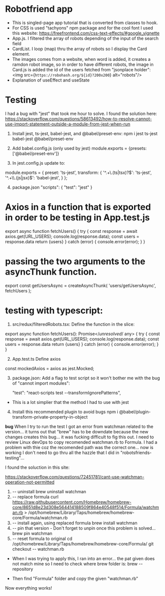 # Robotfriend app

- This is singled-page app tutorial that is converted from classes to hook.
- For CSS is used "tachyons" npm package and for the cool font I used this website:
  https://freefrontend.com/css-text-effects/#google_vignette
- App.js. I filtered the array of robots depending of the input of the search field
- CardList. I loop (map) thru the array of robots so I display the Card element.
- The images comes from a website, when word is added, it creates a ramdon robot image, so in order to have different robots, the image in Card.js is added the id of the users fetched from "jsonplace holder":
  <img src={`https://robohash.org/${id}?200x200`} alt="robots"/>
- Explanation of useEffect and useState

# Testing

I had a bug with "jest" that took me hour to solve. I found the solution here:
https://stackoverflow.com/questions/58613492/how-to-resolve-cannot-use-import-statement-outside-a-module-from-jest-when-run

1. Install jest, ts-jest, babel-jest, and @babel/preset-env:
   npm i jest ts-jest babel-jest @babel/preset-env

2. Add babel.config.js (only used by jest)
   module.exports = {presets: ['@babel/preset-env']}

3. In jest.config.js update to:

module.exports = {
preset: 'ts-jest',
transform: {
'^.+\\.(ts|tsx)?$': 'ts-jest',
    '^.+\\.(js|jsx)$': 'babel-jest',
}
};

4. package.json
   "scripts": {
   "test": "jest"
   }

# Axios in a function that is exported in order to be testing in App.test.js

export async function fetchUsers() {
try {
const response = await axios.get(URL_USERS);
console.log(response.data);
const users = response.data
return {users}
} catch (error) {
console.error(error);
}
}

# passing the two arguments to the asyncThunk function.

export const getUsersAsync = createAsyncThunk(
'users/getUsersAsync', fetchUsers
);

# testing with typescript:

1. src/redux/filteredRobots.tsx: Define the function in the slice:

export async function fetchUsers(): Promise</_unresolved_/ any> {
try {
const response = await axios.get(URL_USERS);
console.log(response.data);
const users = response.data
return {users}
} catch (error) {
console.error(error);
}
}

2. App.test.ts Define axios

const mockedAxios = axios as jest.Mocked<typeof axios>;

3. package.json: Add a flag to test script so it won't bother me with the bug of "cannot import modules":

   "test": "react-scripts test --transformIgnorePatterns",

- This is a lot simplier that the method I had to use with jest

4. Install this recommended plugin to avoid bugs
   npm i @babel/plugin-transform-private-property-in-object

**bug**
When I try to run the test I got an error from watchman related to the version... it turns out that "brew" has to be downdate because the new changes creates this bug... it was fucking difficult to fig this out. I need to review Linux devOps to copy recomended watchman.rb to Formula. I had a problem with thie coz the recomended path was the correct one... now is working I don't need to go thru all the hazzle that I did in "robotsfriends-testing"...

I found the soluction in this site:

https://stackoverflow.com/questions/72451781/cant-use-watchman-operation-not-permitted

1. -- uninstall
   brew uninstall watchman
2. -- replace formula
   curl https://raw.githubusercontent.com/Homebrew/homebrew-core/8651d8e23d308e564414188509f864e40548f514/Formula/watchman.rb > /opt/homebrew/Library/Taps/homebrew/homebrew-core/Formula/watchman.rb
3. -- install again, using replaced formula
   brew install watchman
4. -- pin that version - Don't forget to unpin once this problem is solved...
   brew pin watchman
5. -- reset formula to original
   cd /opt/homebrew/Library/Taps/homebrew/homebrew-core/Formula/
   git checkout -- watchman.rb

- When I was trying to apply this, I ran into an error... the pat given does not match mine so I need to check where brew folder is:
  brew --repository

- Then find "Formula" folder and copy the given "watchman.rb"

Now everything works!
